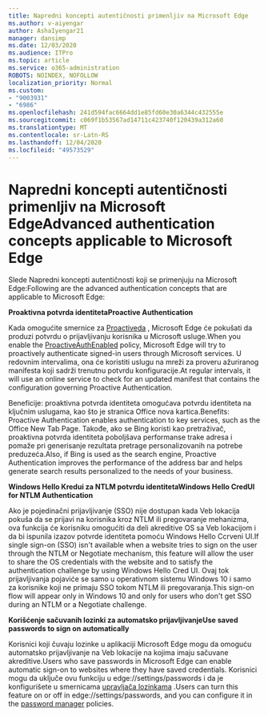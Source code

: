 ```yaml
---
title: Napredni koncepti autentičnosti primenljiv na Microsoft Edge
ms.author: v-aiyengar
author: AshaIyengar21
manager: dansimp
ms.date: 12/03/2020
ms.audience: ITPro
ms.topic: article
ms.service: o365-administration
ROBOTS: NOINDEX, NOFOLLOW
localization_priority: Normal
ms.custom:
- "9003931"
- "6986"
ms.openlocfilehash: 241d594fac6664dd1e85fd60e30a6344c432555e
ms.sourcegitcommit: c069f1b53567ad14711c423740f120439a312a60
ms.translationtype: MT
ms.contentlocale: sr-Latn-RS
ms.lasthandoff: 12/04/2020
ms.locfileid: "49573529"
---
```

# <a name="advanced-authentication-concepts-applicable-to-microsoft-edge"></a><span data-ttu-id="4a334-102">Napredni koncepti autentičnosti primenljiv na Microsoft Edge</span><span class="sxs-lookup"><span data-stu-id="4a334-102">Advanced authentication concepts applicable to Microsoft Edge</span></span>

<span data-ttu-id="4a334-103">Slede Napredni koncepti autentičnosti koji se primenjuju na Microsoft Edge:</span><span class="sxs-lookup"><span data-stu-id="4a334-103">Following are the advanced authentication concepts that are applicable to Microsoft Edge:</span></span>

<span data-ttu-id="4a334-104">**Proaktivna potvrda identiteta**</span><span class="sxs-lookup"><span data-stu-id="4a334-104">**Proactive Authentication**</span></span>

<span data-ttu-id="4a334-105">Kada omogućite smernice za [Proactiveda](https://go.microsoft.com/fwlink/?linkid=2134621) , Microsoft Edge će pokušati da produzi potvrdu o prijavljivanju korisnika u Microsoft usluge.</span><span class="sxs-lookup"><span data-stu-id="4a334-105">When you enable the [ProactiveAuthEnabled](https://go.microsoft.com/fwlink/?linkid=2134621) policy, Microsoft Edge will try to proactively authenticate signed-in users through Microsoft services.</span></span> <span data-ttu-id="4a334-106">U redovnim intervalima, ona će koristiti uslugu na mreži za proveru ažuriranog manifesta koji sadrži trenutnu potvrdu konfiguracije.</span><span class="sxs-lookup"><span data-stu-id="4a334-106">At regular intervals, it will use an online service to check for an updated manifest that contains the configuration governing Proactive Authentication.</span></span>

<span data-ttu-id="4a334-107">Beneficije: proaktivna potvrda identiteta omogućava potvrdu identiteta na ključnim uslugama, kao što je stranica Office nova kartica.</span><span class="sxs-lookup"><span data-stu-id="4a334-107">Benefits: Proactive Authentication enables authentication to key services, such as the Office New Tab Page.</span></span> <span data-ttu-id="4a334-108">Takođe, ako se Bing koristi kao pretraživač, proaktivna potvrda identiteta poboljšava performanse trake adresa i pomaže pri generisanje rezultata pretrage personalizovanih na potrebe preduzeća.</span><span class="sxs-lookup"><span data-stu-id="4a334-108">Also, if Bing is used as the search engine, Proactive Authentication improves the performance of the address bar and helps generate search results personalized to the needs of your business.</span></span>

<span data-ttu-id="4a334-109">**Windows Hello Kredui za NTLM potvrdu identiteta**</span><span class="sxs-lookup"><span data-stu-id="4a334-109">**Windows Hello CredUI for NTLM Authentication**</span></span>

<span data-ttu-id="4a334-110">Ako je pojedinačni prijavljivanje (SSO) nije dostupan kada Veb lokacija pokuša da se prijavi na korisnika kroz NTLM ili pregovaranje mehanizma, ova funkcija će korisniku omogućiti da deli akreditive OS sa Veb lokacijom i da bi ispunila izazov potvrde identiteta pomoću Windows Hello Ccrveni UI.</span><span class="sxs-lookup"><span data-stu-id="4a334-110">If single sign-on (SSO) isn't available when a website tries to sign on the user through the NTLM or Negotiate mechanism, this feature will allow the user to share the OS credentials with the website and to satisfy the authentication challenge by using Windows Hello Cred UI.</span></span> <span data-ttu-id="4a334-111">Ovaj tok prijavljivanja pojaviće se samo u operativnom sistemu Windows 10 i samo za korisnike koji ne primaju SSO tokom NTLM ili pregovaranja.</span><span class="sxs-lookup"><span data-stu-id="4a334-111">This sign-on flow will appear only in Windows 10 and only for users who don't get SSO during an NTLM or a Negotiate challenge.</span></span>

<span data-ttu-id="4a334-112">**Korišćenje sačuvanih lozinki za automatsko prijavljivanje**</span><span class="sxs-lookup"><span data-stu-id="4a334-112">**Use saved passwords to sign on automatically**</span></span>

<span data-ttu-id="4a334-113">Korisnici koji čuvaju lozinke u aplikaciji Microsoft Edge mogu da omoguću automatsko prijavljivanje na Veb lokacije na kojima imaju sačuvane akreditive.</span><span class="sxs-lookup"><span data-stu-id="4a334-113">Users who save passwords in Microsoft Edge can enable automatic sign-on to websites where they have saved credentials.</span></span> <span data-ttu-id="4a334-114">Korisnici mogu da uključe ovu funkciju u edge://settings/passwords i da je konfigurišete u smernicama [upravljača lozinkama](https://go.microsoft.com/fwlink/?linkid=2134622) .</span><span class="sxs-lookup"><span data-stu-id="4a334-114">Users can turn this feature on or off in edge://settings/passwords, and you can configure it in the [password manager](https://go.microsoft.com/fwlink/?linkid=2134622) policies.</span></span>

